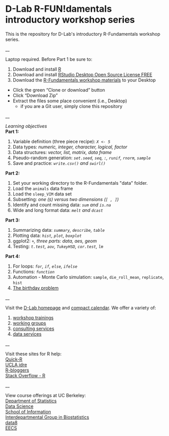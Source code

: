 # D-Lab R-FUN!damentals introductory workshop series  
This is the repository for D-Lab's introductory R-Fundamentals workshop series.  

__  

Laptop required. Before Part 1 be sure to:  
1) Download and install [R](https://cloud.r-project.org/)  
2) Download and install [RStudio Desktop Open Source License FREE](https://www.rstudio.com/products/rstudio/download/)  
3) Download the [R-Fundamentals workshop materials](https://github.com/dlab-berkeley/R-Fundamentals) to your Desktop  
- Click the green “Clone or download” button  
- Click “Download Zip”  
- Extract the files some place convenient (i.e., Desktop)  
  - if you are a Git user, simply clone this repository

__  

_Learning objectives_  
**Part 1:**  
1. Variable definition (three piece recipe): _`X <- 5`_  
2. Data types: _numeric, integer, character, logical, factor_  
3. Data structures: _vector, list, matrix, data frame_  
4. Pseudo-random generation: _`set.seed`, `seq`, `:`, `runif`, `rnorm`, `sample`_  
5. Save and practice: _`write.csv()` and `swirl()`_  

**Part 2:**  
1. Set your working directory to the R-Fundamentals "data" folder.  
2. Load the `animals` data frame  
3. Load the `sleep_VIM` data set  
4. Subsetting: _one (`$`) versus two dimensions (`[ , ]`)_  
5. Identify and count missing data: _`sum` and `is.na`_  
6. Wide and long format data: _`melt` and `dcast`_  

**Part 3:**  
1. Summarizing data: _`summary`, `describe`, `table`_  
2. Plotting data: _`hist`, `plot`, `boxplot`_  
3. ggplot2: _`+`, three parts: data, aes, geom_  
4. Testing: _`t.test`, `aov`, `TukeyHSD`, `cor.test`, `lm`_  
  
**Part 4:**  
1. For loops: _`for`, `if`, `else`, `ifelse`_  
2. Functions: _`function`_  
3. Automation - Monte Carlo simulation: `sample`, `die_roll_mean`, `replicate`, `hist`  
4. [The birthday problem](http://mathforum.org/dr.math/faq/faq.birthdayprob.html)  

__  

Visit the [D-Lab homepage](http://dlab.berkeley.edu/) and [compact calendar](http://dlab.berkeley.edu/calendar-node-field-date). We offer a variety of:  
1. [workshop trainings](http://dlab.berkeley.edu/training)    
2. [working groups](http://dlab.berkeley.edu/working-groups)  
3. [consulting services](http://dlab.berkeley.edu/consulting)  
4. [data services](http://dlab.berkeley.edu/data-resources)  

__  

Visit these sites for R help:  
[Quick-R](http://statmethods.net/)  
[UCLA idre](http://www.ats.ucla.edu/stat/r/)  
[R-bloggers](https://www.r-bloggers.com/)  
[Stack Overflow - R](http://stackoverflow.com/questions/tagged/r)  

__  

View course offerings at UC Berkeley:  
[Department of Statistics](http://statistics.berkeley.edu/)  
[Data Science](http://data.berkeley.edu/)  
[School of Information](https://datascience.berkeley.edu/)  
[Interdepartmental Group in Biostatistics](https://www.stat.berkeley.edu/biostat/)  
[data8](http://data8.org/sp17/)  
[EECS](https://cs.berkeley.edu/)  